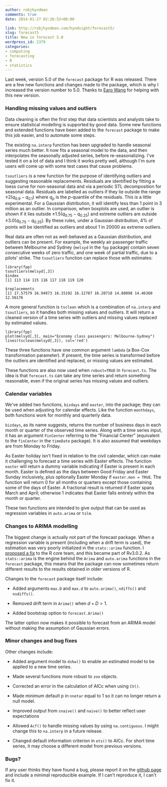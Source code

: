 ```yaml
---
author: robjhyndman
comments: true
date: 2014-01-27 02:26:52+00:00

link: http://robjhyndman.com/hyndsight/forecast5/
slug: forecast5
title: New in forecast 5.0
wordpress_id: 2379
categories:
- computing
- forecasting
- R
- statistics
---
```


Last week, version 5.0 of the `forecast` package for R was released. There are a few new functions and changes made to the package, which is why I increased the version number to 5.0. Thanks to [Earo Wang](http://earo.me) for helping with this new version.

<!-- more -->



### Handling missing values and outliers



Data cleaning is often the first step that data scientists and analysts take to ensure statistical modelling is supported by good data. Some new functions and extended functions have been added to the `forecast` package to make this job easier, and to automate some steps.

The existing `na.interp` function has been upgraded to handle seasonal series much better. It now fits a seasonal model to the data, and then interpolates the seasonally adjusted series, before re-seasonalizing. I've tested it on a lot of data and I think it works pretty well, although I'm sure users will come up with some test cases that cause problems.

`tsoutliers` is a new function for the purpose of identifying outliers and suggesting reasonable replacements. Residuals are identified by fitting a loess curve for non-seasonal data and via a periodic STL decomposition for seasonal data. Residuals are labelled as outliers if they lie outside the range $\pm 2(q_{0.9}-q_{0.1})$ where $q_p$ is the $p$-quantile of the residuals. This is a little experimental. For a Gaussian distribution, it will identify less than 1 point in 3 million as an outlier. In comparison, when boxplots are used, an outlier is shown if it lies outside $\pm 1.5(q_{0.75}-q_{0.25})$ and extreme outliers are outside $\pm 3.0(q_{0.75}-q_{0.25})$. By these rules, under a Gaussian distribution, 4% of points will be identified as outliers and about 1 in 20000 as extreme outliers.

Real data are often not as well-behaved as a Gaussian distribution, and outliers can be present. For example, the weekly air passenger traffic between Melbourne and Sydney (`melsyd` in the `fpp` package) contain seven consecutive weeks of zero traffic, and one week of partial traffic, due to a pilots' strike. The `tsoutliers` function can replace those with estimates:


    
    library(fpp)
    tsoutliers(melsyd[,3])
    $index
    [1] 113 114 115 116 117 118 119 120
    
    $replacements
    [1] 17.57579 16.94973 16.15192 16.12787 16.20718 14.88098 14.46360 12.56176



A more general function is `tsclean` which is a combination of `na.interp` and `tsoutliers`, so it handles both missing values and outliers. It will return a cleaned version of a time series with outliers and missing values replaced by estimated values.


    
    library(fpp)
    plot(melsyd[,3], main="Economy class passengers: Melbourne-Sydney")
    lines(tsclean(melsyd[,3]), col='red')



These three functions have one common argument `lambda` (a Box-Cox transformation parameter). If present, the time series is transformed before the outliers are identified and replaced, or missing values are estimated.

These functions are also now used when `robust=TRUE` in `forecast.ts`. The idea is that `forecast.ts` can take any time series and return something reasonable, even if the original series has missing values and outliers.



### Calendar variables



We've added two functions, `bizdays` and `easter`, into the package; they can be used when adjusting for calendar effects. Like the function `monthdays`, both functions work for monthly and quarterly data.

`bizdays`, as its name suggests, returns the number of business days in each month or quarter of the observed time series. Along with a time series input, it has an argument `FinCenter` referring to the "Financial Center" (equivalent to the `finCenter` in the `timeDate` package). It is also assumed that weekdays are from Monday to Friday.

As Easter holiday isn't fixed in relation to the civil calendar, which can make it challenging to forecast a time series with Easter effects. The function `easter` will return a dummy variable indicating if Easter is present in each month. Easter is defined as the days between Good Friday and Easter Sunday inclusively, plus optionally Easter Monday if `easter.mon = TRUE`. The function will return 0 for all months or quarters except those containing some of the days of Easter. A fractional result is returned if Easter spans March and April; otherwise 1 indicates that Easter falls entirely within the month or quarter.

These two functions are intended to give output that can be used as regression variables in `auto.arima` or `tslm`.



### Changes to ARIMA modelling



The biggest change is actually not part of the forecast package. When a regression variable is present (including when a drift term is used), the estimation was very poorly initialized in the `stats::arima` function. I [proposed a fix](https://bugs.r-project.org/bugzilla3/show_bug.cgi?id=15396) to the R core team, and this became part of Rv3.0.2. As `stats::arima` is the engine behind the `Arima` and `auto.arima` functions in the `forecast` package, this means that the package can now sometimes return different results to the results obtained in older versions of R.

Changes to the `forecast` package itself include:




  
  * Added arguments `max.D` and `max.d` to `auto.arima()`, `ndiffs()` and `nsdiffs()`.

  
  * Removed drift term in `Arima()` when $d+D>1$.

  
  * Added bootstrap option to `forecast.Arima()`



The latter option now makes it possible to forecast from an ARIMA model without making the assumption of Gaussian errors.



### Minor changes and bug fixes



Other changes include:




  
  * Added argument model to `dshw()` to enable an estimated model to be applied to a new time series.

  
  * Made several functions more robust to `zoo` objects.

  
  * Corrected an error in the calculation of AICc when using `CV()`.

  
  * Made minimum default p in `nnetar` equal to 1 so it can no longer return a null model.

  
  * Improved output from `snaive()` and `naive()` to better reflect user expectations

  
  * Allowed `Acf()` to handle missing values by using `na.contiguous`. I might change this to `na.interp` in a future release.

  
  * Changed default information criterion in `ets()` to AICc. For short time series, it may choose a different model from previous versions.





### Bugs?



If any user thinks they have found a bug, please report it on the [github page](http://github.com/robjhyndman/forecast/issues?labels=bug&state=open) and include a minimal reproducible example. If I can't reproduce it, I can't fix it.
